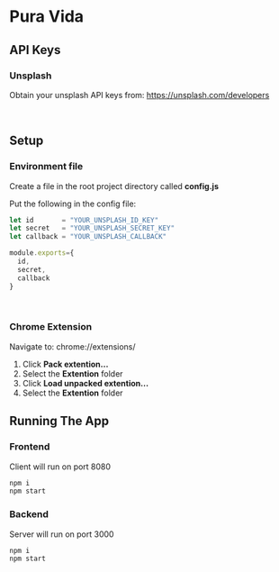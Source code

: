 # Pura Vida

## API Keys

### Unsplash
Obtain your unsplash API keys from: https://unsplash.com/developers

<br>

## Setup

### Environment file
Create a file in the root project directory called **config.js**

Put the following in the config file:

```javascript
let id       = "YOUR_UNSPLASH_ID_KEY"
let secret   = "YOUR_UNSPLASH_SECRET_KEY"
let callback = "YOUR_UNSPLASH_CALLBACK"

module.exports={
  id,
  secret,
  callback
}
```
<br>

### Chrome Extension
Navigate to: chrome://extensions/

1. Click **Pack extention...**
2. Select the **Extention** folder 
3. Click **Load unpacked extention...**
4. Select the **Extention** folder 

## Running The App

### Frontend
Client will run on port 8080

```bash
npm i
npm start
```

### Backend
Server will run on port 3000
```bash
npm i
npm start
```


